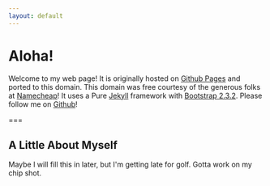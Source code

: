 ```yaml
---
layout: default
---
```


# Aloha!

Welcome to my web page! It is originally hosted on [Github Pages](https://pages.github.com/) and ported to this domain. This domain was free courtesy of the generous folks at [Namecheap](https://www.namecheap.com/)! It uses a Pure [Jekyll](http://jekyllrb.com/) framework with [Bootstrap 2.3.2](http://getbootstrap.com/2.3.2/). Please follow me on [Github](https://github.com/chinnychin19)!

===

## A Little About Myself

Maybe I will fill this in later, but I'm getting late for golf. Gotta work on my chip shot.

